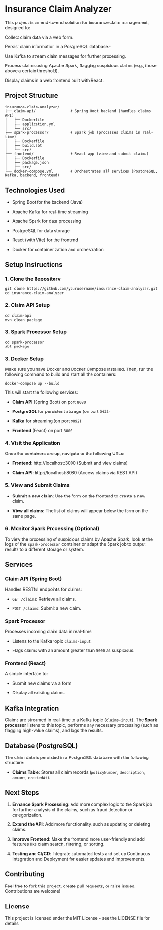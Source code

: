 # Insurance Claim Analyzer
This project is an end-to-end solution for insurance claim management, designed to:

Collect claim data via a web form.

Persist claim information in a PostgreSQL database.- 

Use Kafka to stream claim messages for further processing.

Process claims using Apache Spark, flagging suspicious claims (e.g., those above a certain threshold).

Display claims in a web frontend built with React.

## Project Structure
```
insurance-claim-analyzer/
├── claim-api/                # Spring Boot backend (handles claims API)
│   ├── Dockerfile
│   ├── application.yml
│   └── src/
├── spark-processor/          # Spark job (processes claims in real-time)
│   ├── Dockerfile
│   ├── build.sbt
│   └── src/
├── frontend/                 # React app (view and submit claims)
│   ├── Dockerfile
│   ├── package.json
│   ├── src/
└── docker-compose.yml        # Orchestrates all services (PostgreSQL, Kafka, backend, frontend)
```
## Technologies Used
- Spring Boot for the backend (Java)

- Apache Kafka for real-time streaming

- Apache Spark for data processing

- PostgreSQL for data storage

- React (with Vite) for the frontend

- Docker for containerization and orchestration

## Setup Instructions
### 1. Clone the Repository
```
git clone https://github.com/yourusername/insurance-claim-analyzer.git
cd insurance-claim-analyzer
```
### 2. Claim API Setup
```
cd claim-api
mvn clean package
```
### 3. Spark Processor Setup
```
cd spark-processor
sbt package
```
### 3. Docker Setup
Make sure you have Docker and Docker Compose installed. Then, run the following command to build and start all the containers:
```
docker-compose up --build
```
This will start the following services:

- **Claim API** (Spring Boot) on port `8080`

- **PostgreSQL** for persistent storage (on port `5432`)

- **Kafka** for streaming (on port `9092`)

- **Frontend** (React) on port `3000`
### 4. Visit the Application
Once the containers are up, navigate to the following URLs:

- **Frontend**: http://localhost:3000 (Submit and view claims)

- **Claim API**: http://localhost:8080 (Access claims via REST API)

### 5. View and Submit Claims
- **Submit a new claim**: Use the form on the frontend to create a new claim.

- **View all claims**: The list of claims will appear below the form on the same page.

### 6. Monitor Spark Processing (Optional)
To view the processing of suspicious claims by Apache Spark, look at the logs of the `spark-processor` container or adapt the Spark job to output results to a different storage or system.
## Services
### Claim API (Spring Boot)
Handles RESTful endpoints for claims:

- `GET /claims`: Retrieve all claims.

- `POST /claims`: Submit a new claim.

### Spark Processor
Processes incoming claim data in real-time:

- Listens to the Kafka topic `claims-input`.

- Flags claims with an amount greater than `5000` as suspicious.

### Frontend (React)
A simple interface to:

- Submit new claims via a form.

- Display all existing claims.
## Kafka Integration
Claims are streamed in real-time to a Kafka topic (`claims-input`). The **Spark processor** listens to this topic, performs any necessary processing (such as flagging high-value claims), and logs the results.
## Database (PostgreSQL)
The claim data is persisted in a PostgreSQL database with the following structure:

- **Claims Table**: Stores all claim records (`policyNumber`, `description`, `amount`, `createdAt`).
## Next Steps
1. **Enhance Spark Processing**: Add more complex logic to the Spark job for further analysis of the claims, such as fraud detection or categorization.

2. **Extend the API**: Add more functionality, such as updating or deleting claims.

3. **Improve Frontend**: Make the frontend more user-friendly and add features like claim search, filtering, or sorting.

4. **Testing and CI/CD**: Integrate automated tests and set up Continuous Integration and Deployment for easier updates and improvements.
## Contributing
Feel free to fork this project, create pull requests, or raise issues. Contributions are welcome!
## License
This project is licensed under the MIT License - see the LICENSE file for details.